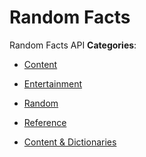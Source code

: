 # Random Facts


Random Facts API
**Categories**:

- [Content](https://github/awesome-apis/awesome-apis#content)

- [Entertainment](https://github/awesome-apis/awesome-apis#entertainment)

- [Random](https://github/awesome-apis/awesome-apis#random)

- [Reference](https://github/awesome-apis/awesome-apis#reference)

- [Content & Dictionaries](https://github/awesome-apis/awesome-apis#content-and-dictionaries)



